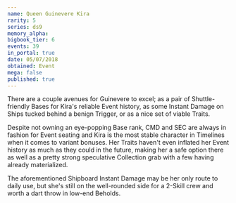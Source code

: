 ```yaml
---
name: Queen Guinevere Kira
rarity: 5
series: ds9
memory_alpha:
bigbook_tier: 6
events: 39
in_portal: true
date: 05/07/2018
obtained: Event
mega: false
published: true
---
```


There are a couple avenues for Guinevere to excel; as a pair of Shuttle-friendly Bases for Kira's reliable Event history, as some Instant Damage on Ships tucked behind a benign Trigger, or as a nice set of viable Traits.

Despite not owning an eye-popping Base rank, CMD and SEC are always in fashion for Event seating and Kira is the most stable character in Timelines when it comes to variant bonuses. Her Traits haven't even inflated her Event history as much as they could in the future, making her a safe option there as well as a pretty strong speculative Collection grab with a few having already materialized.

The aforementioned Shipboard Instant Damage may be her only route to daily use, but she's still on the well-rounded side for a 2-Skill crew and worth a dart throw in low-end Beholds.
